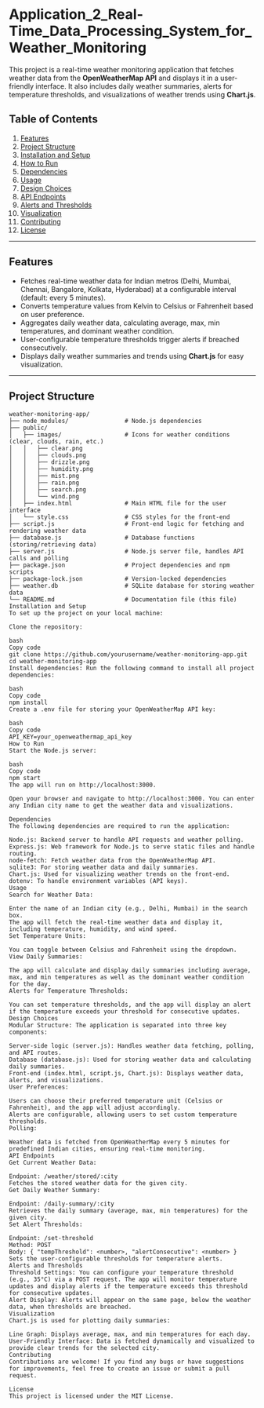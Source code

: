 
# **Application_2_Real-Time_Data_Processing_System_for_Weather_Monitoring**

This project is a real-time weather monitoring application that fetches weather data from the **OpenWeatherMap API** and displays it in a user-friendly interface. It also includes daily weather summaries, alerts for temperature thresholds, and visualizations of weather trends using **Chart.js**.

## **Table of Contents**
1. [Features](#features)
2. [Project Structure](#project-structure)
3. [Installation and Setup](#installation-and-setup)
4. [How to Run](#how-to-run)
5. [Dependencies](#dependencies)
6. [Usage](#usage)
7. [Design Choices](#design-choices)
8. [API Endpoints](#api-endpoints)
9. [Alerts and Thresholds](#alerts-and-thresholds)
10. [Visualization](#visualization)
11. [Contributing](#contributing)
12. [License](#license)

---

## **Features**

- Fetches real-time weather data for Indian metros (Delhi, Mumbai, Chennai, Bangalore, Kolkata, Hyderabad) at a configurable interval (default: every 5 minutes).
- Converts temperature values from Kelvin to Celsius or Fahrenheit based on user preference.
- Aggregates daily weather data, calculating average, max, min temperatures, and dominant weather condition.
- User-configurable temperature thresholds trigger alerts if breached consecutively.
- Displays daily weather summaries and trends using **Chart.js** for easy visualization.

---

## **Project Structure**

```plaintext
weather-monitoring-app/
├── node_modules/                # Node.js dependencies
├── public/
│   ├── images/                  # Icons for weather conditions (clear, clouds, rain, etc.)
│   │   ├── clear.png
│   │   ├── clouds.png
│   │   ├── drizzle.png
│   │   ├── humidity.png
│   │   ├── mist.png
│   │   ├── rain.png
│   │   ├── search.png
│   │   └── wind.png
│   ├── index.html               # Main HTML file for the user interface
│   └── style.css                # CSS styles for the front-end
├── script.js                    # Front-end logic for fetching and rendering weather data
├── database.js                  # Database functions (storing/retrieving data)
├── server.js                    # Node.js server file, handles API calls and polling
├── package.json                 # Project dependencies and npm scripts
├── package-lock.json            # Version-locked dependencies
├── weather.db                   # SQLite database for storing weather data
└── README.md                    # Documentation file (this file)
Installation and Setup
To set up the project on your local machine:

Clone the repository:

bash
Copy code
git clone https://github.com/yourusername/weather-monitoring-app.git
cd weather-monitoring-app
Install dependencies: Run the following command to install all project dependencies:

bash
Copy code
npm install
Create a .env file for storing your OpenWeatherMap API key:

bash
Copy code
API_KEY=your_openweathermap_api_key
How to Run
Start the Node.js server:

bash
Copy code
npm start
The app will run on http://localhost:3000.

Open your browser and navigate to http://localhost:3000. You can enter any Indian city name to get the weather data and visualizations.

Dependencies
The following dependencies are required to run the application:

Node.js: Backend server to handle API requests and weather polling.
Express.js: Web framework for Node.js to serve static files and handle routing.
node-fetch: Fetch weather data from the OpenWeatherMap API.
sqlite3: For storing weather data and daily summaries.
Chart.js: Used for visualizing weather trends on the front-end.
dotenv: To handle environment variables (API keys).
Usage
Search for Weather Data:

Enter the name of an Indian city (e.g., Delhi, Mumbai) in the search box.
The app will fetch the real-time weather data and display it, including temperature, humidity, and wind speed.
Set Temperature Units:

You can toggle between Celsius and Fahrenheit using the dropdown.
View Daily Summaries:

The app will calculate and display daily summaries including average, max, and min temperatures as well as the dominant weather condition for the day.
Alerts for Temperature Thresholds:

You can set temperature thresholds, and the app will display an alert if the temperature exceeds your threshold for consecutive updates.
Design Choices
Modular Structure: The application is separated into three key components:

Server-side logic (server.js): Handles weather data fetching, polling, and API routes.
Database (database.js): Used for storing weather data and calculating daily summaries.
Front-end (index.html, script.js, Chart.js): Displays weather data, alerts, and visualizations.
User Preferences:

Users can choose their preferred temperature unit (Celsius or Fahrenheit), and the app will adjust accordingly.
Alerts are configurable, allowing users to set custom temperature thresholds.
Polling:

Weather data is fetched from OpenWeatherMap every 5 minutes for predefined Indian cities, ensuring real-time monitoring.
API Endpoints
Get Current Weather Data:

Endpoint: /weather/stored/:city
Fetches the stored weather data for the given city.
Get Daily Weather Summary:

Endpoint: /daily-summary/:city
Retrieves the daily summary (average, max, min temperatures) for the given city.
Set Alert Thresholds:

Endpoint: /set-threshold
Method: POST
Body: { "tempThreshold": <number>, "alertConsecutive": <number> }
Sets the user-configurable thresholds for temperature alerts.
Alerts and Thresholds
Threshold Settings: You can configure your temperature threshold (e.g., 35°C) via a POST request. The app will monitor temperature updates and display alerts if the temperature exceeds this threshold for consecutive updates.
Alert Display: Alerts will appear on the same page, below the weather data, when thresholds are breached.
Visualization
Chart.js is used for plotting daily summaries:

Line Graph: Displays average, max, and min temperatures for each day.
User-Friendly Interface: Data is fetched dynamically and visualized to provide clear trends for the selected city.
Contributing
Contributions are welcome! If you find any bugs or have suggestions for improvements, feel free to create an issue or submit a pull request.

License
This project is licensed under the MIT License.
